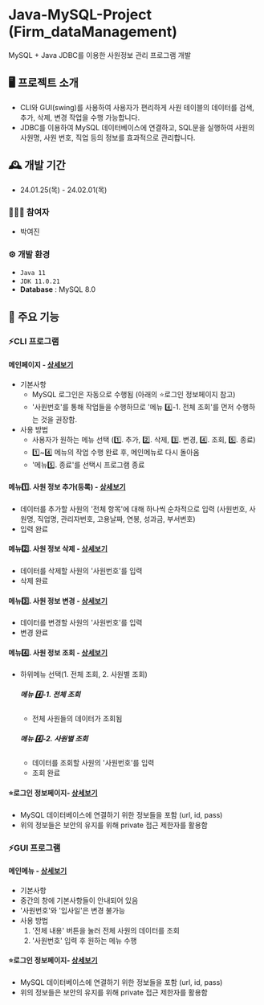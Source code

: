 # Java-MySQL-Project (Firm_dataManagement)
MySQL + Java JDBC를 이용한 사원정보 관리 프로그램 개발

## 🖥️ 프로젝트 소개
- CLI와 GUI(swing)를 사용하여 사용자가 편리하게 사원 테이블의 데이터를 검색, 추가, 삭제, 변경 작업을 수행 가능합니다.
- JDBC를 이용하여 MySQL 데이터베이스에 연결하고, SQL문을 실행하여 사원의 사원명, 사원 번호, 직업 등의 정보를 효과적으로 관리합니다.

## 🕰️ 개발 기간
* 24.01.25(목) - 24.02.01(목) 

### 🧑‍🤝‍🧑 참여자
 - 박여진

### ⚙️ 개발 환경
- `Java 11`
- `JDK 11.0.21`
- **Database** :  MySQL 8.0

## 📌 주요 기능
### ⚡CLI 프로그램
#### 메인페이지 - <a href="Test1_CLI/Main.java" >상세보기 </a>
- 기본사항
  - MySQL 로그인은 자동으로 수행됨 (아래의 ⭐로그인 정보페이지 참고)
  - '사원번호'를 통해 작업들을 수행하므로 '메뉴 4️⃣-1. 전체 조회'를 먼저 수행하는 것을 권장함.
- 사용 방법
  - 사용자가 원하는 메뉴 선택 (1️⃣. 추가, 2️⃣. 삭제, 3️⃣. 변경, 4️⃣. 조회, 5️⃣. 종료)
  - 1️⃣~4️⃣ 메뉴의 작업 수행 완료 후, 메인메뉴로 다시 돌아옴 
  - '메뉴5️⃣. 종료'를 선택시 프로그램 종료
#### 메뉴1️⃣. 사원 정보 추가(등록) - <a href="Test1_CLI/Insert.java" >상세보기 </a> 
- 데이터를 추가할 사원의 '전체 항목'에 대해 하나씩 순차적으로 입력 (사원번호, 사원명, 직업명, 관리자번호, 고용날짜, 연봉, 성과금, 부서번호)
- 입력 완료
#### 메뉴2️⃣. 사원 정보 삭제 - <a href="Test1_CLI/Delete.java" >상세보기 </a> 
- 데이터를 삭제할 사원의 '사원번호'를 입력
- 삭제 완료
#### 메뉴3️⃣. 사원 정보 변경 - <a href="Test1_CLI/Update.java" >상세보기 </a>
- 데이터를 변경할 사원의 '사원번호'를 입력
- 변경 완료
#### 메뉴4️⃣. 사원 정보 조회 - <a href="Test1_CLI/Select.java" >상세보기 </a>
- 하위메뉴 선택(1. 전체 조회, 2. 사원별 조회)
  ##### 메뉴 4️⃣-1. 전체 조회
  - 전체 사원들의 데이터가 조회됨
  ##### 메뉴 4️⃣-2. 사원별 조회 
  - 데이터를 조회할 사원의 '사원번호'를 입력
  - 조회 완료
#### ⭐로그인 정보페이지- <a href="Test1_CLI/LoginInfo.java" >상세보기 </a>
- MySQL 데이터베이스에 연결하기 위한 정보들을 포함 (url, id, pass)
- 위의 정보들은 보안의 유지를 위해 private 접근 제한자를 활용함

### ⚡GUI 프로그램
#### 메인메뉴 - <a href="Test1_GUI/Main.java" >상세보기 </a>
- 기본사항
 - 중간의 창에 기본사항들이 안내되어 있음
 - '사원번호'와 '입사일'은 변경 불가능
- 사용 방법
  1. '전체 내용' 버튼을 눌러 전체 사원의 데이터를 조회
  2. '사원번호' 입력 후 원하는 메뉴 수행

#### ⭐로그인 정보페이지- <a href="Test1_GUI/LoginInfo.java" >상세보기 </a>
- MySQL 데이터베이스에 연결하기 위한 정보들을 포함 (url, id, pass)
- 위의 정보들은 보안의 유지를 위해 private 접근 제한자를 활용함

